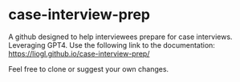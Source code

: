 # case-interview-prep
A github designed to help interviewees prepare for case interviews. Leveraging GPT4. 
Use the following link to the documentation:
https://liogl.github.io/case-interview-prep/

Feel free to clone or suggest your own changes.
